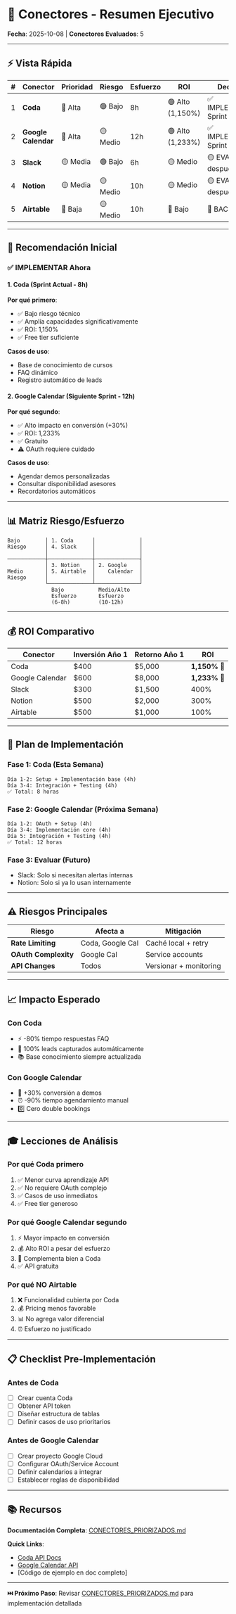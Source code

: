 # 🔌 Conectores - Resumen Ejecutivo

**Fecha**: 2025-10-08 | **Conectores Evaluados**: 5

---

## ⚡ Vista Rápida

| # | Conector | Prioridad | Riesgo | Esfuerzo | ROI | Decisión |
|---|----------|-----------|--------|----------|-----|----------|
| 1 | **Coda** | 🔴 Alta | 🟢 Bajo | 8h | 🟢 Alto (1,150%) | ✅ IMPLEMENTAR Sprint 1 |
| 2 | **Google Calendar** | 🔴 Alta | 🟡 Medio | 12h | 🟢 Alto (1,233%) | ✅ IMPLEMENTAR Sprint 2 |
| 3 | **Slack** | 🟡 Media | 🟢 Bajo | 6h | 🟡 Medio | 🟡 EVALUAR después |
| 4 | **Notion** | 🟡 Media | 🟡 Medio | 10h | 🟡 Medio | 🟡 EVALUAR después |
| 5 | **Airtable** | 🔵 Baja | 🟡 Medio | 10h | 🔵 Bajo | 🚫 BACKLOG |

---

## 🎯 Recomendación Inicial

### ✅ IMPLEMENTAR Ahora

#### 1. Coda (Sprint Actual - 8h)
**Por qué primero**:
- ✅ Bajo riesgo técnico
- ✅ Amplía capacidades significativamente
- ✅ ROI: 1,150%
- ✅ Free tier suficiente

**Casos de uso**:
- Base de conocimiento de cursos
- FAQ dinámico
- Registro automático de leads

#### 2. Google Calendar (Siguiente Sprint - 12h)
**Por qué segundo**:
- ✅ Alto impacto en conversión (+30%)
- ✅ ROI: 1,233%
- ✅ Gratuito
- ⚠️ OAuth requiere cuidado

**Casos de uso**:
- Agendar demos personalizadas
- Consultar disponibilidad asesores
- Recordatorios automáticos

---

## 📊 Matriz Riesgo/Esfuerzo

```
Bajo        │ 1. Coda      │              │
Riesgo      │ 4. Slack     │              │
            │              │              │
────────────┼──────────────┼──────────────┤
            │ 3. Notion    │ 2. Google    │
Medio       │ 5. Airtable  │    Calendar  │
Riesgo      │              │              │
            └──────────────┴──────────────┘
              Bajo           Medio/Alto
              Esfuerzo       Esfuerzo
              (6-8h)         (10-12h)
```

---

## 💰 ROI Comparativo

| Conector | Inversión Año 1 | Retorno Año 1 | ROI |
|----------|----------------|---------------|-----|
| Coda | $400 | $5,000 | **1,150%** 🥇 |
| Google Calendar | $600 | $8,000 | **1,233%** 🥈 |
| Slack | $300 | $1,500 | 400% |
| Notion | $500 | $2,000 | 300% |
| Airtable | $500 | $1,000 | 100% |

---

## 🚀 Plan de Implementación

### Fase 1: Coda (Esta Semana)
```
Día 1-2: Setup + Implementación base (4h)
Día 3-4: Integración + Testing (4h)
✅ Total: 8 horas
```

### Fase 2: Google Calendar (Próxima Semana)
```
Día 1-2: OAuth + Setup (4h)
Día 3-4: Implementación core (4h)
Día 5: Integración + Testing (4h)
✅ Total: 12 horas
```

### Fase 3: Evaluar (Futuro)
- Slack: Solo si necesitan alertas internas
- Notion: Solo si ya lo usan internamente

---

## ⚠️ Riesgos Principales

| Riesgo | Afecta a | Mitigación |
|--------|----------|------------|
| **Rate Limiting** | Coda, Google Cal | Caché local + retry |
| **OAuth Complexity** | Google Cal | Service accounts |
| **API Changes** | Todos | Versionar + monitoring |

---

## 📈 Impacto Esperado

### Con Coda
- ⚡ -80% tiempo respuestas FAQ
- 📝 100% leads capturados automáticamente
- 📚 Base conocimiento siempre actualizada

### Con Google Calendar
- 📅 +30% conversión a demos
- ⏰ -90% tiempo agendamiento manual
- 0️⃣ Cero double bookings

---

## 🎓 Lecciones de Análisis

### Por qué Coda primero
1. ✅ Menor curva aprendizaje API
2. ✅ No requiere OAuth complejo
3. ✅ Casos de uso inmediatos
4. ✅ Free tier generoso

### Por qué Google Calendar segundo
1. ⚡ Mayor impacto en conversión
2. 💰 Alto ROI a pesar del esfuerzo
3. 🔄 Complementa bien a Coda
4. ✅ API gratuita

### Por qué NO Airtable
1. ❌ Funcionalidad cubierta por Coda
2. 💰 Pricing menos favorable
3. 📊 No agrega valor diferencial
4. ⏰ Esfuerzo no justificado

---

## 📋 Checklist Pre-Implementación

### Antes de Coda
- [ ] Crear cuenta Coda
- [ ] Obtener API token
- [ ] Diseñar estructura de tablas
- [ ] Definir casos de uso prioritarios

### Antes de Google Calendar
- [ ] Crear proyecto Google Cloud
- [ ] Configurar OAuth/Service Account
- [ ] Definir calendarios a integrar
- [ ] Establecer reglas de disponibilidad

---

## 📚 Recursos

**Documentación Completa**: [CONECTORES_PRIORIZADOS.md](./CONECTORES_PRIORIZADOS.md)

**Quick Links**:
- [Coda API Docs](https://coda.io/developers/apis/v1)
- [Google Calendar API](https://developers.google.com/calendar/api)
- [Código de ejemplo en doc completo]

---

**⏭️ Próximo Paso**: Revisar [CONECTORES_PRIORIZADOS.md](./CONECTORES_PRIORIZADOS.md) para implementación detallada
